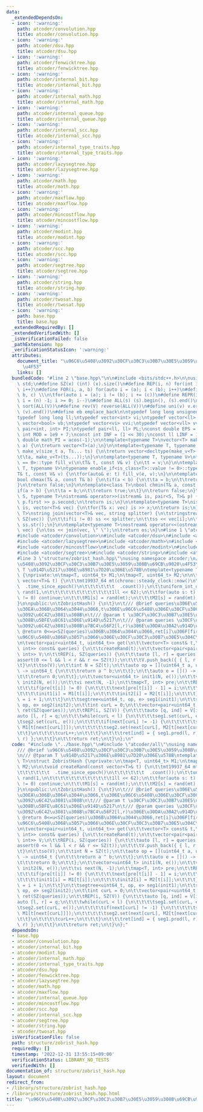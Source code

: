 ```yaml
---
data:
  _extendedDependsOn:
  - icon: ':warning:'
    path: atcoder/convolution.hpp
    title: atcoder/convolution.hpp
  - icon: ':warning:'
    path: atcoder/dsu.hpp
    title: atcoder/dsu.hpp
  - icon: ':warning:'
    path: atcoder/fenwicktree.hpp
    title: atcoder/fenwicktree.hpp
  - icon: ':warning:'
    path: atcoder/internal_bit.hpp
    title: atcoder/internal_bit.hpp
  - icon: ':warning:'
    path: atcoder/internal_math.hpp
    title: atcoder/internal_math.hpp
  - icon: ':warning:'
    path: atcoder/internal_queue.hpp
    title: atcoder/internal_queue.hpp
  - icon: ':warning:'
    path: atcoder/internal_scc.hpp
    title: atcoder/internal_scc.hpp
  - icon: ':warning:'
    path: atcoder/internal_type_traits.hpp
    title: atcoder/internal_type_traits.hpp
  - icon: ':warning:'
    path: atcoder/lazysegtree.hpp
    title: atcoder/lazysegtree.hpp
  - icon: ':warning:'
    path: atcoder/math.hpp
    title: atcoder/math.hpp
  - icon: ':warning:'
    path: atcoder/maxflow.hpp
    title: atcoder/maxflow.hpp
  - icon: ':warning:'
    path: atcoder/mincostflow.hpp
    title: atcoder/mincostflow.hpp
  - icon: ':warning:'
    path: atcoder/modint.hpp
    title: atcoder/modint.hpp
  - icon: ':warning:'
    path: atcoder/scc.hpp
    title: atcoder/scc.hpp
  - icon: ':warning:'
    path: atcoder/segtree.hpp
    title: atcoder/segtree.hpp
  - icon: ':warning:'
    path: atcoder/string.hpp
    title: atcoder/string.hpp
  - icon: ':warning:'
    path: atcoder/twosat.hpp
    title: atcoder/twosat.hpp
  - icon: ':warning:'
    path: base.hpp
    title: base.hpp
  _extendedRequiredBy: []
  _extendedVerifiedWith: []
  _isVerificationFailed: false
  _pathExtension: hpp
  _verificationStatusIcon: ':warning:'
  attributes:
    document_title: "\u96C6\u5408\u3092\u30CF\u30C3\u30B7\u30E5\u3059\u308B\u69CB\u9020\
      \u4F53"
    links: []
  bundledCode: "#line 2 \"base.hpp\"\n\n#include <bits/stdc++.h>\n\nusing namespace\
    \ std;\n#define SZ(x) (int) (x).size()\n#define REP(i, n) for(int i = 0; i < (n);\
    \ i++)\n#define FOR(i, a, b) for(auto i = (a); i < (b); i++)\n#define For(i, a,\
    \ b, c) \\\n\tfor(auto i = (a); i != (b); i += (c))\n#define REPR(i, n) for(auto\
    \ i = (n) -1; i >= 0; i--)\n#define ALL(s) (s).begin(), (s).end()\n#define so(V)\
    \ sort(ALL(V))\n#define rev(V) reverse(ALL(V))\n#define uni(v) v.erase(unique(ALL(v)),\
    \ (v).end())\n#define eb emplace_back\n\ntypedef long long unsigned int llu;\n\
    typedef long long ll;\ntypedef vector<int> vi;\ntypedef vector<ll> vll;\ntypedef\
    \ vector<bool> vb;\ntypedef vector<vi> vvi;\ntypedef vector<vll> vvll;\ntypedef\
    \ pair<int, int> PI;\ntypedef pair<ll, ll> PL;\nconst double EPS = 1e-9;\nconst\
    \ int MOD = 1e9 + 7;\nconst int INF = (1 << 30);\nconst ll LINF = 1e18;\nconst\
    \ double math_PI = acos(-1);\n\ntemplate<typename T>\nvector<T> make_v(size_t\
    \ a) {\n\treturn vector<T>(a);\n}\n\ntemplate<typename T, typename... Ts>\nauto\
    \ make_v(size_t a, Ts... ts) {\n\treturn vector<decltype(make_v<T>(ts...))>(\n\
    \t\ta, make_v<T>(ts...));\n}\n\ntemplate<typename T, typename V>\ntypename enable_if<is_class<T>::value\
    \ == 0>::type fill_v(\n\tT& t, const V& v) {\n\tt = v;\n}\n\ntemplate<typename\
    \ T, typename V>\ntypename enable_if<is_class<T>::value != 0>::type fill_v(\n\t\
    T& t, const V& v) {\n\tfor(auto& e: t) fill_v(e, v);\n}\n\ntemplate<class T>\n\
    bool chmax(T& a, const T& b) {\n\tif(a < b) {\n\t\ta = b;\n\t\treturn true;\n\t\
    }\n\treturn false;\n}\n\ntemplate<class T>\nbool chmin(T& a, const T& b) {\n\t\
    if(a > b) {\n\t\ta = b;\n\t\treturn true;\n\t}\n\treturn false;\n}\n\ntemplate<typename\
    \ S, typename T>\nistream& operator>>(istream& is, pair<S, T>& p) {\n\tcin >>\
    \ p.first >> p.second;\n\treturn is;\n}\n\ntemplate<typename T>\nistream& operator>>(istream&\
    \ is, vector<T>& vec) {\n\tfor(T& x: vec) is >> x;\n\treturn is;\n}\n\ntemplate<typename\
    \ T>\nstring join(vector<T>& vec, string splitter) {\n\tstringstream ss;\n\tREP(i,\
    \ SZ(vec)) {\n\t\tif(i != 0) ss << splitter;\n\t\tss << vec[i];\n\t}\n\treturn\
    \ ss.str();\n}\n\ntemplate<typename T>\nostream& operator<<(ostream& os, vector<T>&\
    \ vec) {\n\tos << join(vec, \" \");\n\treturn os;\n}\n#line 1 \"atcoder/all\"\n\
    #include <atcoder/convolution>\n#include <atcoder/dsu>\n#include <atcoder/fenwicktree>\n\
    #include <atcoder/lazysegtree>\n#include <atcoder/math>\n#include <atcoder/maxflow>\n\
    #include <atcoder/mincostflow>\n#include <atcoder/modint>\n#include <atcoder/scc>\n\
    #include <atcoder/segtree>\n#include <atcoder/string>\n#include <atcoder/twosat>\n\
    #line 3 \"structure/zobrist_hash.hpp\"\nusing namespace atcoder;\n/// @brief \u96C6\
    \u5408\u3092\u30CF\u30C3\u30B7\u30E5\u3059\u308B\u69CB\u9020\u4F53\n/// @tparam\
    \ T \u914D\u5217\u306E\u8981\u7D20\u306E\u578B\ntemplate<typename T>\nstruct ZobristHash\
    \ {\nprivate:\n\tmap<T, uint64_t> M1;\n\tmap<T, uint64_t> M2;\n\n\tvoid createRand(const\
    \ vector<T>& t) {\n\t\tmt19937_64 mt(chrono::steady_clock::now()\n\t\t\t\t\t\t\
    \  .time_since_epoch()\n\t\t\t\t\t\t  .count());\n\t\tuniform_int_distribution<uint64_t>\
    \ rand(1,\n\t\t\t\t\t\t\t\t\t\t\t\t1ll << 62);\n\t\tfor(auto s: t) {\n\t\t\tif(M1[s]\
    \ != 0) continue;\n\t\t\tM1[s] = rand(mt);\n\t\t\tM2[s] = rand(mt);\n\t\t}\n\t\
    }\n\npublic:\n\tZobristHash() {\n\t}\n\t/// @brief queries\u306E\u5404\u30AF\u30A8\
    \u30EA\u306B\u3064\u3044\u3066,t\u306E\u96C6\u5408\u306E\u30CF\u30C3\u30B7\u30E5\
    \u3092\u6C42\u3081\u308B\n\t/// @param t \u30CF\u30C3\u30B7\u30E5\u3092\u6C42\u3081\
    \u308B\u5BFE\u8C61\u306E\u914D\u5217\n\t/// @param queries \u30CF\u30C3\u30B7\u30E5\
    \u3092\u6C42\u3081\u308B\u7BC4\u56F2[l,r)\u306E\u30DA\u30A2\u914D\u5217\n\t///\
    \ @return 0<=u<SZ(queries)\u306B\u3064\u3044\u3066,ret[i]\u306F[first,second)\u306E\
    \u96C6\u5408\u3068\u3057\u3066\u306E\u30CF\u30C3\u30B7\u30E5\u304C\u5165\u308B\
    \n\tvector<pair<uint64_t, uint64_t>> get(\n\t\tvector<T> const& t,\n\t\tvector<pair<int,\
    \ int>> const& queries) {\n\t\tcreateRand(t);\n\t\tvector<pair<pair<int, int>,\
    \ int>> V;\n\t\tREP(i, SZ(queries)) {\n\t\t\tauto [l, r] = queries[i];\n\t\t\t\
    assert(0 <= l && l < r && r <= SZ(t));\n\t\t\tV.push_back({ { l, r }, i });\n\t\
    \t}\n\t\tso(V);\n\t\tint N = SZ(t);\n\t\tauto op = [](uint64_t a, uint64_t b)\
    \ -> uint64_t {\n\t\t\treturn a ^ b;\n\t\t};\n\t\tauto e = []() -> uint64_t {\n\
    \t\t\treturn 0;\n\t\t};\n\t\tvector<uint64_t> init1(N, e());\n\t\tvector<uint64_t>\
    \ init2(N, e());\n\t\tvi next(N, -1);\n\t\tmap<T, int> pre;\n\t\tREP(i, N) {\n\
    \t\t\tif(pre[t[i]] != 0) {\n\t\t\t\tnext[pre[t[i]] - 1] = i;\n\t\t\t} else {\n\
    \t\t\t\tinit1[i] = M1[t[i]];\n\t\t\t\tinit2[i] = M2[t[i]];\n\t\t\t}\n\t\t\tpre[t[i]]\
    \ = i + 1;\n\t\t}\n\t\tsegtree<uint64_t, op, e> seg1(init1);\n\t\tsegtree<uint64_t,\
    \ op, e> seg2(init2);\n\t\tint curL = 0;\n\t\tvector<pair<uint64_t, uint64_t>>\
    \ ret(SZ(queries));\n\t\tREP(i, SZ(V)) {\n\t\t\tauto [q, ind] = V[i];\n\t\t\t\
    auto [l, r] = q;\n\t\t\twhile(curL < l) {\n\t\t\t\tseg1.set(curL, e());\n\t\t\t\
    \tseg2.set(curL, e());\n\t\t\t\tif(next[curL] != -1) {\n\t\t\t\t\tseg1.set(next[curL],\
    \ M1[t[next[curL]]]);\n\t\t\t\t\tseg2.set(next[curL], M2[t[next[curL]]]);\n\t\t\
    \t\t}\n\t\t\t\tcurL++;\n\t\t\t}\n\t\t\tret[ind] = { seg1.prod(l, r), seg2.prod(l,\
    \ r) };\n\t\t}\n\t\treturn ret;\n\t}\n};\n"
  code: "#include \"../base.hpp\"\n#include \"atcoder/all\"\nusing namespace atcoder;\n\
    /// @brief \u96C6\u5408\u3092\u30CF\u30C3\u30B7\u30E5\u3059\u308B\u69CB\u9020\u4F53\
    \n/// @tparam T \u914D\u5217\u306E\u8981\u7D20\u306E\u578B\ntemplate<typename\
    \ T>\nstruct ZobristHash {\nprivate:\n\tmap<T, uint64_t> M1;\n\tmap<T, uint64_t>\
    \ M2;\n\n\tvoid createRand(const vector<T>& t) {\n\t\tmt19937_64 mt(chrono::steady_clock::now()\n\
    \t\t\t\t\t\t  .time_since_epoch()\n\t\t\t\t\t\t  .count());\n\t\tuniform_int_distribution<uint64_t>\
    \ rand(1,\n\t\t\t\t\t\t\t\t\t\t\t\t1ll << 62);\n\t\tfor(auto s: t) {\n\t\t\tif(M1[s]\
    \ != 0) continue;\n\t\t\tM1[s] = rand(mt);\n\t\t\tM2[s] = rand(mt);\n\t\t}\n\t\
    }\n\npublic:\n\tZobristHash() {\n\t}\n\t/// @brief queries\u306E\u5404\u30AF\u30A8\
    \u30EA\u306B\u3064\u3044\u3066,t\u306E\u96C6\u5408\u306E\u30CF\u30C3\u30B7\u30E5\
    \u3092\u6C42\u3081\u308B\n\t/// @param t \u30CF\u30C3\u30B7\u30E5\u3092\u6C42\u3081\
    \u308B\u5BFE\u8C61\u306E\u914D\u5217\n\t/// @param queries \u30CF\u30C3\u30B7\u30E5\
    \u3092\u6C42\u3081\u308B\u7BC4\u56F2[l,r)\u306E\u30DA\u30A2\u914D\u5217\n\t///\
    \ @return 0<=u<SZ(queries)\u306B\u3064\u3044\u3066,ret[i]\u306F[first,second)\u306E\
    \u96C6\u5408\u3068\u3057\u3066\u306E\u30CF\u30C3\u30B7\u30E5\u304C\u5165\u308B\
    \n\tvector<pair<uint64_t, uint64_t>> get(\n\t\tvector<T> const& t,\n\t\tvector<pair<int,\
    \ int>> const& queries) {\n\t\tcreateRand(t);\n\t\tvector<pair<pair<int, int>,\
    \ int>> V;\n\t\tREP(i, SZ(queries)) {\n\t\t\tauto [l, r] = queries[i];\n\t\t\t\
    assert(0 <= l && l < r && r <= SZ(t));\n\t\t\tV.push_back({ { l, r }, i });\n\t\
    \t}\n\t\tso(V);\n\t\tint N = SZ(t);\n\t\tauto op = [](uint64_t a, uint64_t b)\
    \ -> uint64_t {\n\t\t\treturn a ^ b;\n\t\t};\n\t\tauto e = []() -> uint64_t {\n\
    \t\t\treturn 0;\n\t\t};\n\t\tvector<uint64_t> init1(N, e());\n\t\tvector<uint64_t>\
    \ init2(N, e());\n\t\tvi next(N, -1);\n\t\tmap<T, int> pre;\n\t\tREP(i, N) {\n\
    \t\t\tif(pre[t[i]] != 0) {\n\t\t\t\tnext[pre[t[i]] - 1] = i;\n\t\t\t} else {\n\
    \t\t\t\tinit1[i] = M1[t[i]];\n\t\t\t\tinit2[i] = M2[t[i]];\n\t\t\t}\n\t\t\tpre[t[i]]\
    \ = i + 1;\n\t\t}\n\t\tsegtree<uint64_t, op, e> seg1(init1);\n\t\tsegtree<uint64_t,\
    \ op, e> seg2(init2);\n\t\tint curL = 0;\n\t\tvector<pair<uint64_t, uint64_t>>\
    \ ret(SZ(queries));\n\t\tREP(i, SZ(V)) {\n\t\t\tauto [q, ind] = V[i];\n\t\t\t\
    auto [l, r] = q;\n\t\t\twhile(curL < l) {\n\t\t\t\tseg1.set(curL, e());\n\t\t\t\
    \tseg2.set(curL, e());\n\t\t\t\tif(next[curL] != -1) {\n\t\t\t\t\tseg1.set(next[curL],\
    \ M1[t[next[curL]]]);\n\t\t\t\t\tseg2.set(next[curL], M2[t[next[curL]]]);\n\t\t\
    \t\t}\n\t\t\t\tcurL++;\n\t\t\t}\n\t\t\tret[ind] = { seg1.prod(l, r), seg2.prod(l,\
    \ r) };\n\t\t}\n\t\treturn ret;\n\t}\n};"
  dependsOn:
  - base.hpp
  - atcoder/convolution.hpp
  - atcoder/internal_bit.hpp
  - atcoder/modint.hpp
  - atcoder/internal_math.hpp
  - atcoder/internal_type_traits.hpp
  - atcoder/dsu.hpp
  - atcoder/fenwicktree.hpp
  - atcoder/lazysegtree.hpp
  - atcoder/math.hpp
  - atcoder/maxflow.hpp
  - atcoder/internal_queue.hpp
  - atcoder/mincostflow.hpp
  - atcoder/scc.hpp
  - atcoder/internal_scc.hpp
  - atcoder/segtree.hpp
  - atcoder/string.hpp
  - atcoder/twosat.hpp
  isVerificationFile: false
  path: structure/zobrist_hash.hpp
  requiredBy: []
  timestamp: '2022-12-31 13:55:15+09:00'
  verificationStatus: LIBRARY_NO_TESTS
  verifiedWith: []
documentation_of: structure/zobrist_hash.hpp
layout: document
redirect_from:
- /library/structure/zobrist_hash.hpp
- /library/structure/zobrist_hash.hpp.html
title: "\u96C6\u5408\u3092\u30CF\u30C3\u30B7\u30E5\u3059\u308B\u69CB\u9020\u4F53"
---
```

